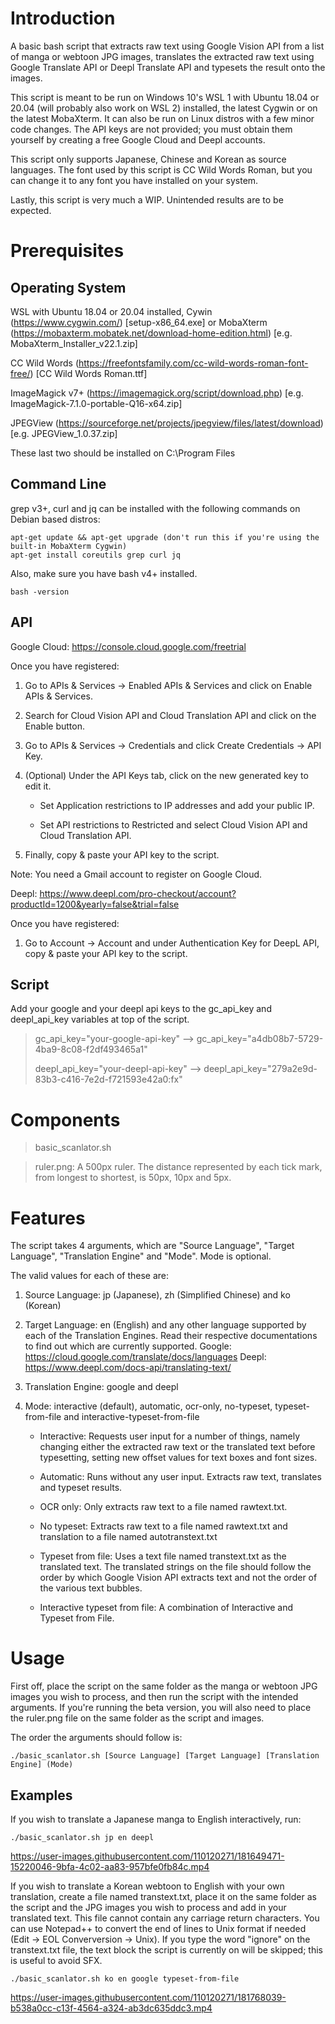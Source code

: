 # Introduction

A basic bash script that extracts raw text using Google Vision API from a list of manga or webtoon JPG images, translates the extracted raw text using Google Translate API or Deepl Translate API and typesets the result onto the images. 

This script is meant to be run on Windows 10's WSL 1 with Ubuntu 18.04 or 20.04 (will probably also work on WSL 2) installed, the latest Cygwin or on the latest MobaXterm. It can also be run on Linux distros with a few minor code changes. The API keys are not provided; you must obtain them yourself by creating a free Google Cloud and Deepl accounts.

This script only supports Japanese, Chinese and Korean as source languages. The font used by this script is CC Wild Words Roman, but you can change it to any font you have installed on your system. 

Lastly, this script is very much a WIP. Unintended results are to be expected.

# Prerequisites

## Operating System

WSL with Ubuntu 18.04 or 20.04 installed, Cywin (https://www.cygwin.com/) [setup-x86_64.exe] or MobaXterm (https://mobaxterm.mobatek.net/download-home-edition.html) [e.g. MobaXterm_Installer_v22.1.zip]

CC Wild Words (https://freefontsfamily.com/cc-wild-words-roman-font-free/) [CC Wild Words Roman.ttf]

ImageMagick v7+ (https://imagemagick.org/script/download.php) [e.g. ImageMagick-7.1.0-portable-Q16-x64.zip]

JPEGView (https://sourceforge.net/projects/jpegview/files/latest/download) [e.g. JPEGView_1.0.37.zip]

These last two should be installed on C:\Program Files

## Command Line

grep v3+, curl and jq can be installed with the following commands on Debian based distros:

```
apt-get update && apt-get upgrade (don't run this if you're using the built-in MobaXterm Cygwin)
apt-get install coreutils grep curl jq
```

Also, make sure you have bash v4+ installed.

```
bash -version
```

## API

Google Cloud: https://console.cloud.google.com/freetrial

Once you have registered:

1. Go to APIs & Services -> Enabled APIs & Services and click on Enable APIs & Services. 

2. Search for Cloud Vision API and Cloud Translation API and click on the Enable button.

3. Go to APIs & Services -> Credentials and click Create Credentials -> API Key.

4. (Optional) Under the API Keys tab, click on the new generated key to edit it. 

    - Set Application restrictions to IP addresses and add your public IP.
    
    - Set API restrictions to Restricted and select Cloud Vision API and Cloud Translation API.
    
5) Finally, copy & paste your API key to the script.
    
Note: You need a Gmail account to register on Google Cloud. 

Deepl: https://www.deepl.com/pro-checkout/account?productId=1200&yearly=false&trial=false

Once you have registered:

1. Go to Account -> Account and under Authentication Key for DeepL API, copy & paste your API key to the script.

## Script

Add your google and your deepl api keys to the gc_api_key and deepl_api_key variables at top of the script. 

>gc_api_key="your-google-api-key" --> gc_api_key="a4db08b7-5729-4ba9-8c08-f2df493465a1"
>
>deepl_api_key="your-deepl-api-key" --> deepl_api_key="279a2e9d-83b3-c416-7e2d-f721593e42a0:fx"

# Components

>basic_scanlator.sh

>ruler.png: A 500px ruler. The distance represented by each tick mark, from longest to shortest, is 50px, 10px and 5px.

# Features

The script takes 4 arguments, which are "Source Language", "Target Language", "Translation Engine" and "Mode". Mode is optional. 

The valid values for each of these are:

1. Source Language: jp (Japanese), zh (Simplified Chinese) and ko (Korean)
    
2. Target Language: en (English) and any other language supported by each of the Translation Engines. Read their respective documentations to find out which are currently supported. Google: https://cloud.google.com/translate/docs/languages Deepl: https://www.deepl.com/docs-api/translating-text/
    
3. Translation Engine: google and deepl
    
4. Mode: interactive (default), automatic, ocr-only, no-typeset, typeset-from-file and interactive-typeset-from-file
    
    - Interactive: Requests user input for a number of things, namely changing either the extracted raw text or the translated text before typesetting, setting new offset values for text boxes and font sizes. 
        
    - Automatic: Runs without any user input. Extracts raw text, translates and typeset results.
        
    - OCR only: Only extracts raw text to a file named rawtext.txt.
    
    - No typeset: Extracts raw text to a file named rawtext.txt and translation to a file named autotranstext.txt
        
    - Typeset from file: Uses a text file named transtext.txt as the translated text. The translated strings on the file should follow the order by which Google Vision API extracts text and not the order of the various text bubbles.
        
    - Interactive typeset from file: A combination of Interactive and Typeset from File.

# Usage

First off, place the script on the same folder as the manga or webtoon JPG images you wish to process, and then run the script with the intended arguments. If you're running the beta version, you will also need to place the ruler.png file on the same folder as the script and images.

The order the arguments should follow is:

```
./basic_scanlator.sh [Source Language] [Target Language] [Translation Engine] (Mode)
```

## Examples 

If you wish to translate a Japanese manga to English interactively, run:

```
./basic_scanlator.sh jp en deepl
```


https://user-images.githubusercontent.com/110120271/181649471-15220046-9bfa-4c02-aa83-957bfe0fb84c.mp4




If you wish to translate a Korean webtoon to English with your own translation, create a file named transtext.txt, place it on the same folder as the script and the JPG images you wish to process and add in your translated text. This file cannot contain any carriage return characters. You can use Notepad++ to convert the end of lines to Unix format if needed (Edit -> EOL Converversion -> Unix). If you type the word "ignore" on the transtext.txt file, the text block the script is currently on will be skipped; this is useful to avoid SFX.

```
./basic_scanlator.sh ko en google typeset-from-file
```


https://user-images.githubusercontent.com/110120271/181768039-b538a0cc-c13f-4564-a324-ab3dc635ddc3.mp4



